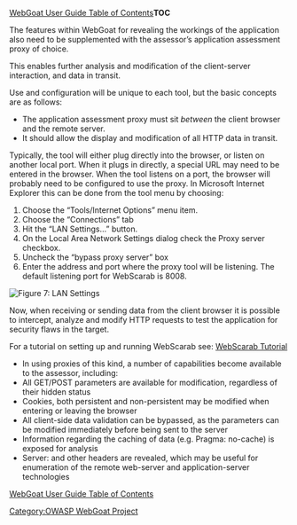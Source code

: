 [WebGoat User Guide Table of
Contents](WebGoat_User_Guide_Table_of_Contents "wikilink")__TOC__

The features within WebGoat for revealing the workings of the
application also need to be supplemented with the assessor’s application
assessment proxy of choice.

This enables further analysis and modification of the client-server
interaction, and data in transit.

Use and configuration will be unique to each tool, but the basic
concepts are as follows:

  - The application assessment proxy must sit *between* the client
    browser and the remote server.
  - It should allow the display and modification of all HTTP data in
    transit.

Typically, the tool will either plug directly into the browser, or
listen on another local port. When it plugs in directly, a special URL
may need to be entered in the browser. When the tool listens on a port,
the browser will probably need to be configured to use the proxy. In
Microsoft Internet Explorer this can be done from the tool menu by
choosing:

1.  Choose the “Tools/Internet Options” menu item.
2.  Choose the “Connections” tab
3.  Hit the “LAN Settings…” button.
4.  On the Local Area Network Settings dialog check the Proxy server
    checkbox.
5.  Uncheck the “bypass proxy server” box
6.  Enter the address and port where the proxy tool will be listening.
    The default listening port for WebScarab is 8008.

![Figure 7: LAN Settings](WebGoat_LAN_Settings.gif
"Figure 7: LAN Settings")

Now, when receiving or sending data from the client browser it is
possible to intercept, analyze and modify HTTP requests to test the
application for security flaws in the target.

For a tutorial on setting up and running WebScarab see: [WebScarab
Tutorial](WebScarab_Tutorial "wikilink")

  - In using proxies of this kind, a number of capabilities become
    available to the assessor, including:
  - All GET/POST parameters are available for modification, regardless
    of their hidden status
  - Cookies, both persistent and non-persistent may be modified when
    entering or leaving the browser
  - All client-side data validation can be bypassed, as the parameters
    can be modified immediately before being sent to the server
  - Information regarding the caching of data (e.g. Pragma: no-cache) is
    exposed for analysis
  - Server: and other headers are revealed, which may be useful for
    enumeration of the remote web-server and application-server
    technologies

[WebGoat User Guide Table of
Contents](WebGoat_User_Guide_Table_of_Contents "wikilink")

[Category:OWASP WebGoat
Project](Category:OWASP_WebGoat_Project "wikilink")